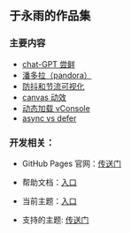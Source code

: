 ## 于永雨的作品集

### 主要内容

- [chat-GPT 尝鲜](https://www.yuyy.tech/)
- [潘多拉（pandora）](https://yuyongyu08.github.io/pandora/)
- [防抖和节流可视化](https://yuyongyu08.github.io/debounce-vs-throttle/)
- [canvas 动效](https://yuyongyu08.github.io/canvas/)
- [动态加载 vConsole](https://yuyongyu08.github.io/vvconsole/)
- [async vs defer](https://yuyongyu08.github.io/async-vs-defer/)

### 开发相关：

- GitHub Pages 官网：[传送门](https://pages.github.com/)

- 帮助文档：[入口](https://docs.github.com/zh/pages/setting-up-a-github-pages-site-with-jekyll/adding-a-theme-to-your-github-pages-site-using-jekyll)

- 当前主题：[入口](https://github.com/pages-themes/cayman)

- 支持的主题: [传送门](https://pages.github.com/themes/)
